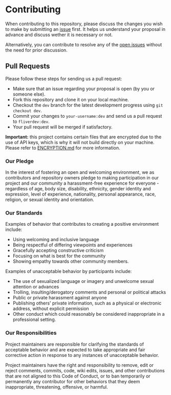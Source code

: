 # Contributing

When contributing to this repository, please discuss the changes you wish to make by submitting an [issue](https://github.com/fliverdev/rider/issues) first. It helps us understand your proposal in advance and discuss wether it is necessary or not.

Alternatively, you can contribute to resolve any of the [open issues](https://github.com/fliverdev/rider/issues) without the need for prior discussion.

## Pull Requests

Please follow these steps for sending us a pull request:

-   Make sure that an issue regarding your proposal is open (by you or someone else).
-   Fork this repository and clone it on your local machine.
-   Checkout the `dev` branch for the latest development progress using `git checkout dev`.
-   Commit your changes to `your-username:dev` and send us a pull request to `fliverdev:dev`.
-   Your pull request will be merged if satisfactory.

**Important:** this project contains certain files that are encrypted due to the use of API keys, which is why it will not build directly on your machine. Please refer to [ENCRYPTION.md](ENCRYPTION.md) for more information.

### Our Pledge

In the interest of fostering an open and welcoming environment, we as contributors and repository owners pledge to making participation in our project and our community a harassment-free experience for everyone - regardless of age, body size, disability, ethnicity, gender identity and expression, level of experience, nationality, personal appearance, race, religion, or sexual identity and orientation.

### Our Standards

Examples of behavior that contributes to creating a positive environment
include:

-   Using welcoming and inclusive language
-   Being respectful of differing viewpoints and experiences
-   Gracefully accepting constructive criticism
-   Focusing on what is best for the community
-   Showing empathy towards other community members.

Examples of unacceptable behavior by participants include:

-   The use of sexualized language or imagery and unwelcome sexual attention or advances
-   Trolling, insulting/derogatory comments and personal or political attacks
-   Public or private harassment against anyone
-   Publishing others' private information, such as a physical or electronic address, without explicit permission
-   Other conduct which could reasonably be considered inappropriate in a professional setting.

### Our Responsibilities

Project maintainers are responsible for clarifying the standards of acceptable behavior and are expected to take appropriate and fair corrective action in response to any instances of unacceptable behavior.

Project maintainers have the right and responsibility to remove, edit or reject comments, commits, code, wiki edits, issues, and other contributions that are not aligned to this Code of Conduct, or to ban temporarily or permanently any contributor for other behaviors that they deem inappropriate, threatening, offensive, or harmful.
